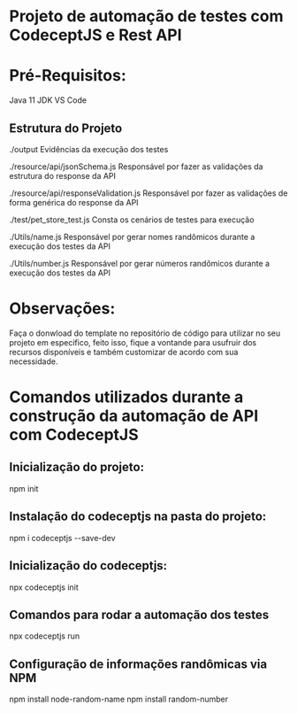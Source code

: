 # Projeto de automação de testes com CodeceptJS e Rest API

# Pré-Requisitos:
Java 11 JDK
VS Code

## Estrutura do Projeto
./output
Evidências da execução dos testes

./resource/api/jsonSchema.js
Responsável por fazer as validações da estrutura do response da API

./resource/api/responseValidation.js
Responsável por fazer as validações de forma genérica do response da API

./test/pet_store_test.js
Consta os cenários de testes para execução

./Utils/name.js
Responsável por gerar nomes randômicos durante a execução dos testes da API

./Utils/number.js
Responsável por gerar números randômicos durante a execução dos testes da API


# Observações:
Faça o donwload do template no repositório de código para utilizar no seu projeto em especifico, feito isso, fique a vontande para usufruir dos recursos disponíveis e também customizar de acordo com sua necessidade.

# Comandos utilizados durante a construção da automação de API com CodeceptJS

## Inicialização do projeto:
npm init

## Instalação do codeceptjs na pasta do projeto:
npm i codeceptjs --save-dev

## Inicialização do codeceptjs:
npx codeceptjs init

## Comandos para rodar a automação dos testes
npx codeceptjs run

## Configuração de informações randômicas via NPM
npm install node-random-name
npm install random-number
